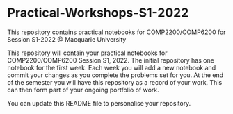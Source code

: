 # Practical-Workshops-S1-2022
This repository contains practical notebooks for COMP2200/COMP6200 for Session S1-2022 @ Macquarie University

This repository will contain your practical notebooks for COMP2200/COMP6200 Session S1, 2022. The initial repository has one notebook for the first week. Each week you will add a new notebook and commit your changes as you complete the problems set for you. At the end of the semester you will have this repository as a record of your work. This can then form part of your ongoing portfolio of work.

You can update this README file to personalise your repository.

